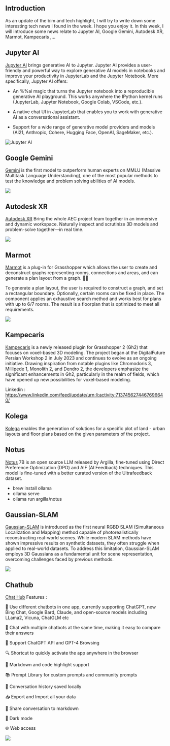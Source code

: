 
## Introduction

As an update of the bim and tech highlight, I will try to write down some interesting tech news I found in the week. I hope you enjoy it. In this week, I will introduce some news relate to Jupyter AI, Google Gemini, Autodesk XR, Marmot, Kampecaris ,...

## Jupyter AI

[Jupyter AI](https://jupyter-ai.readthedocs.io/en/latest/) brings generative AI to Jupyter. Jupyter AI provides a user-friendly and powerful way to explore generative AI models in notebooks and improve your productivity in JupyterLab and the Jupyter Notebook. More specifically, Jupyter AI offers:

- An %%ai magic that turns the Jupyter notebook into a reproducible generative AI playground. This works anywhere the IPython kernel runs (JupyterLab, Jupyter Notebook, Google Colab, VSCode, etc.).

- A native chat UI in JupyterLab that enables you to work with generative AI as a conversational assistant.

- Support for a wide range of generative model providers and models (AI21, Anthropic, Cohere, Hugging Face, OpenAI, SageMaker, etc.).

![Jupyter AI](https://jupyter-ai.readthedocs.io/en/latest/_static/jupyter-ai-screenshot.png)

## Google Gemini

[Gemini](https://deepmind.google/technologies/gemini/#introduction) is the first model to outperform human experts on MMLU (Massive Multitask Language Understanding), one of the most popular methods to test the knowledge and problem solving abilities of AI models.

![](pic/GoogleGemini.jpg)

## Autodesk XR

[Autodesk XR](https://workshopxr.autodesk.com/) Bring the whole AEC project team together in an immersive and dynamic workspace. Naturally inspect and scrutinize 3D models and problem-solve together—in real time.

![](https://workshopxr.autodesk.com/app/uploads/2023/08/Avatars-Greeting-Boston-Workshop-3POV.jpg)

## Marmot

[Marmot](https://github.com/yannickmacken/marmot) is a plug-in for Grasshopper which allows the user to create and deconstruct graphs representing rooms, connections and areas, and can generate a plan layout from a graph. 🐹🏡 

To generate a plan layout, the user is required to construct a graph, and set a rectangular boundary. Optionally, certain rooms can be fixed in place. The component applies an exhaustive search method and works best for plans with up to 6/7 rooms. The result is a floorplan that is optimized to meet all requirements.

![](pic/5_result_with_fixedrooms.jpg)

## Kampecaris

[Kampecaris](https://discourse.mcneel.com/t/kampecaris-for-gh2/170674) is a newly released plugin for Grasshopper 2 (Gh2) that focuses on voxel-based 3D modeling. The project began at the DigitalFuture Persian Workshop 2 in July 2023 and continues to evolve as an ongoing initiative. Drawing inspiration from notable plugins like Chromodoris 3, Millipede 1, Monolith 2, and Dendro 2, the developers emphasize the significant enhancements in Gh2, particularly in the realm of fields, which have opened up new possibilities for voxel-based modeling.

Linkedin : https://www.linkedin.com/feed/update/urn:li:activity:7137456274467696640/

## Kolega 

[Kolega](https://www.kolega.space/) enables the generation of solutions for a specific plot of land - urban layouts and floor plans based on the given parameters of the project.

## Notus

[Notus](https://ollama.ai/argilla/notus) 7B is an open source LLM released by Argilla, fine-tuned using Direct Preference Optimization (DPO) and AIF (AI Feedback) techniques. This model is fine-tuned with a better curated version of the Ultrafeedback dataset. 

- brew install ollama
- ollama serve
- ollama run argilla/notus

## Gaussian-SLAM

[Gaussian-SLAM](https://vladimiryugay.github.io/gaussian_slam/) is introduced as the first neural RGBD SLAM (Simultaneous Localization and Mapping) method capable of photorealistically reconstructing real-world scenes. While modern SLAM methods have shown impressive results on synthetic datasets, they often struggle when applied to real-world datasets. To address this limitation, Gaussian-SLAM employs 3D Gaussians as a fundamental unit for scene representation, overcoming challenges faced by previous methods.

![](https://vladimiryugay.github.io/gaussian_slam/static/images/architecture.png)

## Chathub

[Chat Hub](https://github.com/chathub-dev/chathub) Features :

🤖 Use different chatbots in one app, currently supporting ChatGPT, new Bing Chat, Google Bard, Claude, and open-source models including LLama2, Vicuna, ChatGLM etc

💬 Chat with multiple chatbots at the same time, making it easy to compare their answers

🚀 Support ChatGPT API and GPT-4 Browsing

🔍 Shortcut to quickly activate the app anywhere in the browser

🎨 Markdown and code highlight support

📚 Prompt Library for custom prompts and community prompts

💾 Conversation history saved locally

📥 Export and Import all your data

🔗 Share conversation to markdown

🌙 Dark mode

🌐 Web access

![](https://github.com/chathub-dev/chathub/raw/main/screenshots/extension.png?raw=true#gh-light-mode-only)

